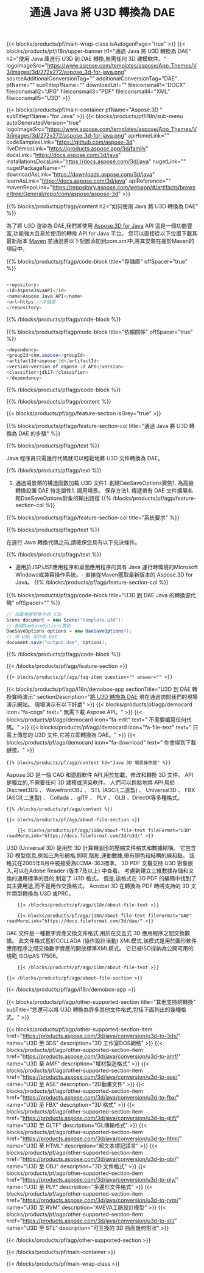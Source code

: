 ﻿---
title: 通過 Java 將 U3D 轉換為 DAE 
weight: 1510
url: /zh-hant/java/conversion/u3d-to-dae/ 
description: 示例 Java 格式到 DAE 文件的轉換代碼。 使用此示例代碼可以在任何基於Web或桌面的應用程序中將 U3D 轉換為 DAE。
---
{{< blocks/products/pf/main-wrap-class isAutogenPage="true" >}}
{{< blocks/products/pf/i18n/upper-banner h1="通過 Java 將 U3D 轉換為 DAE" h2="使用 Java 庫進行 U3D 到 DAE 轉換,無需任何 3D 建模軟件。" logoImageSrc="https://www.aspose.com/templates/aspose/App_Themes/V3/images/3d/272x272/aspose_3d-for-java.png" sourceAdditionalConversionTag="" additionalConversionTag="DAE" pfName="" subTitlepfName="" downloadUrl="" fileiconsmall1="DOCX" fileiconsmall2="JPG" fileiconsmall3="PDF" fileiconsmall4="XML" fileiconsmall5="U3D" >}}

{{< blocks/products/pf/main-container pfName="Aspose.3D " subTitlepfName="for Java" >}}
{{< blocks/products/pf/i18n/sub-menu autoGeneratedVersion="true" logoImageSrc="https://www.aspose.com/templates/aspose/App_Themes/V3/images/3d/272x272/aspose_3d-for-java.png" apiHomeLink="" codeSamplesLink="https://github.com/aspose-3d" liveDemosLink="https://products.aspose.app/3d/family" docsLink="https://docs.aspose.com/3d/java" installationsDocsLink="https://docs.aspose.com/3d/java" nugetLink="" nugetPackageName="" downloadAsLink="https://downloads.aspose.com/3d/java" learnAsLink="https://docs.aspose.com/3d/java" apiReference="" mavenRepoLink="https://repository.aspose.com/webapp/#/artifacts/browse/tree/General/repo/com/aspose/aspose-3d" >}}

{{% blocks/products/pf/agp/content h2="如何使用 Java 將 U3D 轉換為 DAE" %}}

 為了將 U3D 渲染為 DAE,我們將使用
 [Aspose.3D for Java](https://products.aspose.com/3d/java) 
 API 這是一個功能豐富,功能強大且易於使用的轉換 API for Java 平台。 您可以直接從以下位置下載其最新版本
 [Maven](https://repository.aspose.com/webapp/#/artifacts/browse/tree/General/repo/com/aspose/aspose-3d) 
 並通過將以下配置添加到pom.xml中,將其安裝在基於Maven的項目中。

{{% blocks/products/pf/agp/code-block title="存儲庫" offSpacer="true" %}}

```cs

<repository>
<id>AsposeJavaAPI</id>
<name>Aspose Java API</name>
<url>https://存儲庫
</repository>


```

{{% /blocks/products/pf/agp/code-block %}}

{{% blocks/products/pf/agp/code-block title="依賴關係" offSpacer="true" %}}

```cs
<dependency>
<groupId>com.aspose</groupId>
<artifactId>aspose-3d</artifactId>
<version>version of aspose-3d API</version>
<classifier>jdk17</classifier>
</dependency>


```

{{% /blocks/products/pf/agp/code-block %}}

{{% /blocks/products/pf/agp/content %}}

{{< blocks/products/pf/agp/feature-section isGrey="true" >}}

{{% blocks/products/pf/agp/feature-section-col title="通過 Java 將 U3D 轉換為 DAE 的步驟" %}}

{{% blocks/products/pf/agp/text %}}

 Java 程序員只需幾行代碼就可以輕鬆地將 U3D 文件轉換為 DAE。

{{% /blocks/products/pf/agp/text %}}

1. 通過場景類的構造函數加載 U3D 文件1. 創建DaeSaveOptions實例1. 為高級轉換設置 DAE 特定屬性1. 調用場景。 保存方法1. 傳遞帶有 DAE 文件擴展名和DaeSaveOptions對象的輸出路徑
{{% /blocks/products/pf/agp/feature-section-col %}}

{{% blocks/products/pf/agp/feature-section-col title="系統要求" %}}

{{% blocks/products/pf/agp/text %}}

 在運行 Java 轉換代碼之前,請確保您具有以下先決條件。

{{% /blocks/products/pf/agp/text %}}

- 適用於JSP/JSF應用程序和桌面應用程序的具有 Java 運行時環境的Microsoft Windows或兼容操作系統。- 直接從Maven獲取最新版本的 Aspose.3D for Java。
{{% /blocks/products/pf/agp/feature-section-col %}}

{{% blocks/products/pf/agp/code-block title="U3D 到 DAE Java 的轉換源代碼" offSpacer="" %}}

```cs
// 加載場景對象中的 U3D 
Scene document = new Scene("template.u3d");
// 創建DaeSaveOptions實例 
DaeSaveOptions options = new DaeSaveOptions();
// 將 U3D 保存為 DAE 
document.save("output.dae", options);   


```

{{% /blocks/products/pf/agp/code-block %}}

{{< /blocks/products/pf/agp/feature-section >}}

    {{< blocks/products/pf/agp/faq-item question="" answer="" >}}
 

<!-- aboutfile Starts -->

{{< blocks/products/pf/agp/i18n/demobox-app sectionTitle="U3D 到 DAE 轉換實時演示" sectionDescription="[將 U3D 轉換為 DAE](https://products.aspose.app/3d/conversion/u3d-to-dae) 現在通過訪問我們的現場演示網站。 現場演示有以下好處" >}}
        {{< blocks/products/pf/agp/democard icon="fa-cogs" text=" 無需下載 Aspose API。" >}}
        {{< blocks/products/pf/agp/democard icon="fa-edit" text=" 不需要編寫任何代碼。" >}}
        {{< blocks/products/pf/agp/democard icon="fa-file-text" text=" 只需上傳您的 U3D 文件,它將立即轉換為 DAE。" >}}
        {{< blocks/products/pf/agp/democard icon="fa-download" text=" 你會得到下載鏈接。" >}}

    {{% blocks/products/pf/agp/content h2="Java 3D 場景操作庫" %}}

 Aspose.3D 是一個 CAD 和遊戲軟件 API,用於加載、修改和轉換 3D 文件。 API 是獨立的,不需要任何 3D 建模或渲染軟件。 人們可以輕鬆地將 API 用於 Discreet3DS 、 WavefrontOBJ 、 STL (ASCII,二進製) 、 Universal3D 、 FBX (ASCII,二進製) 、 Collada 、 glTF 、 PLY 、 GLB 、DirectX等多種格式。 



    {{% /blocks/products/pf/agp/content %}}

    {{< blocks/products/pf/agp/about-file-section >}}

        {{< blocks/products/pf/agp/i18n/about-file-text fileFormat="U3D" readMoreLink="https://docs.fileformat.com/3d/u3d/" >}}

U3D (Universal 3D) 是用於 3D 計算機圖形的壓縮文件格式和數據結構。 它包含 3D 模型信息,例如三角形網格,照明,陰影,運動數據,帶有顏色和結構的線和點。 該格式在2005年8月中被接受為ECMA-363標準。 3D PDF 文檔支持 U3D 對象嵌入,可以在Adobe Reader (版本7及以上) 中查看。 考慮到建立三維數據存儲和交換的通用標準的目的,制定了 U3D 格式。 但是,該格式在 3D PDF 的編碼中找到了其主要用途,而不是用作交換格式。 Acrobat 3D 在轉換為 PDF 時將支持的 3D 文件類型轉換為 U3D 或PRC。


        {{< /blocks/products/pf/agp/i18n/about-file-text >}}

        {{< blocks/products/pf/agp/i18n/about-file-text fileFormat="DAE" readMoreLink="https://docs.fileformat.com/3d/dae/" >}}

DAE 文件是一種數字資產交換文件格式,用於在交互式 3D 應用程序之間交換數據。 此文件格式基於COLLADA (協作設計活動) XML模式,該模式是用於圖形軟件應用程序之間交換數字資產的開放標準XML模式。 它已被ISO採納為公開可用的規範,ISO/pAS 17506。


        {{< /blocks/products/pf/agp/i18n/about-file-text >}}

    {{< /blocks/products/pf/agp/about-file-section >}}

{{< /blocks/products/pf/agp/i18n/demobox-app >}}

<!-- aboutfile Ends -->

{{< blocks/products/pf/agp/other-supported-section title="其他支持的轉換" subTitle="您還可以將 U3D 轉換為許多其他文件格式,包括下面列出的幾種格式。" >}}

{{< blocks/products/pf/agp/other-supported-section-item href="https://products.aspose.com/3d/java/conversion/u3d-to-3ds/" name="U3D 至 3DS" description="3D 工作室DOS網格" >}}
{{< blocks/products/pf/agp/other-supported-section-item href="https://products.aspose.com/3d/java/conversion/u3d-to-amf/" name="U3D 至 AMF" description="增材製造格式" >}}
{{< blocks/products/pf/agp/other-supported-section-item href="https://products.aspose.com/3d/java/conversion/u3d-to-ase/" name="U3D 至 ASE" description="2D動畫文件" >}}
{{< blocks/products/pf/agp/other-supported-section-item href="https://products.aspose.com/3d/java/conversion/u3d-to-fbx/" name="U3D 至 FBX" description="3D 格式" >}}
{{< blocks/products/pf/agp/other-supported-section-item href="https://products.aspose.com/3d/java/conversion/u3d-to-gltf/" name="U3D 至 GLTF" description="GL傳輸格式" >}}
{{< blocks/products/pf/agp/other-supported-section-item href="https://products.aspose.com/3d/java/conversion/u3d-to-html/" name="U3D 至 HTML" description="超文本標記語言" >}}
{{< blocks/products/pf/agp/other-supported-section-item href="https://products.aspose.com/3d/java/conversion/u3d-to-obj/" name="U3D 至 OBJ" description="3D 文件格式" >}}
{{< blocks/products/pf/agp/other-supported-section-item href="https://products.aspose.com/3d/java/conversion/u3d-to-ply/" name="U3D 至 PLY" description="多邊形文件格式" >}}
{{< blocks/products/pf/agp/other-supported-section-item href="https://products.aspose.com/3d/java/conversion/u3d-to-rvm/" name="U3D 至 RVM" description="AVEVA工廠設計模型" >}}
{{< blocks/products/pf/agp/other-supported-section-item href="https://products.aspose.com/3d/java/conversion/u3d-to-stl/" name="U3D 至 STL" description="可互換的 3D 曲面幾何形狀" >}}

{{< /blocks/products/pf/agp/other-supported-section >}}

{{< /blocks/products/pf/main-container >}}
    
{{< /blocks/products/pf/main-wrap-class >}}